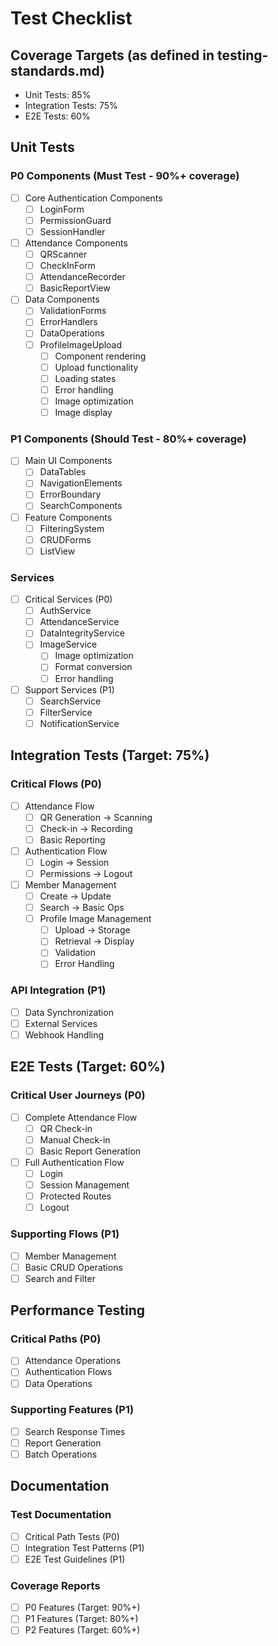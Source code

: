 # Test Checklist

## Coverage Targets (as defined in testing-standards.md)

- Unit Tests: 85%
- Integration Tests: 75%
- E2E Tests: 60%

## Unit Tests

### P0 Components (Must Test - 90%+ coverage)

- [ ] Core Authentication Components
  - [ ] LoginForm
  - [ ] PermissionGuard
  - [ ] SessionHandler
- [ ] Attendance Components
  - [ ] QRScanner
  - [ ] CheckInForm
  - [ ] AttendanceRecorder
  - [ ] BasicReportView
- [ ] Data Components
  - [ ] ValidationForms
  - [ ] ErrorHandlers
  - [ ] DataOperations
  - [ ] ProfileImageUpload
    - [ ] Component rendering
    - [ ] Upload functionality
    - [ ] Loading states
    - [ ] Error handling
    - [ ] Image optimization
    - [ ] Image display

### P1 Components (Should Test - 80%+ coverage)

- [ ] Main UI Components
  - [ ] DataTables
  - [ ] NavigationElements
  - [ ] ErrorBoundary
  - [ ] SearchComponents
- [ ] Feature Components
  - [ ] FilteringSystem
  - [ ] CRUDForms
  - [ ] ListView

### Services

- [ ] Critical Services (P0)
  - [ ] AuthService
  - [ ] AttendanceService
  - [ ] DataIntegrityService
  - [ ] ImageService
    - [ ] Image optimization
    - [ ] Format conversion
    - [ ] Error handling
- [ ] Support Services (P1)
  - [ ] SearchService
  - [ ] FilterService
  - [ ] NotificationService

## Integration Tests (Target: 75%)

### Critical Flows (P0)

- [ ] Attendance Flow
  - [ ] QR Generation → Scanning
  - [ ] Check-in → Recording
  - [ ] Basic Reporting
- [ ] Authentication Flow
  - [ ] Login → Session
  - [ ] Permissions → Logout
- [ ] Member Management
  - [ ] Create → Update
  - [ ] Search → Basic Ops
  - [ ] Profile Image Management
    - [ ] Upload → Storage
    - [ ] Retrieval → Display
    - [ ] Validation
    - [ ] Error Handling

### API Integration (P1)

- [ ] Data Synchronization
- [ ] External Services
- [ ] Webhook Handling

## E2E Tests (Target: 60%)

### Critical User Journeys (P0)

- [ ] Complete Attendance Flow
  - [ ] QR Check-in
  - [ ] Manual Check-in
  - [ ] Basic Report Generation
- [ ] Full Authentication Flow
  - [ ] Login
  - [ ] Session Management
  - [ ] Protected Routes
  - [ ] Logout

### Supporting Flows (P1)

- [ ] Member Management
- [ ] Basic CRUD Operations
- [ ] Search and Filter

## Performance Testing

### Critical Paths (P0)

- [ ] Attendance Operations
- [ ] Authentication Flows
- [ ] Data Operations

### Supporting Features (P1)

- [ ] Search Response Times
- [ ] Report Generation
- [ ] Batch Operations

## Documentation

### Test Documentation

- [ ] Critical Path Tests (P0)
- [ ] Integration Test Patterns (P1)
- [ ] E2E Test Guidelines (P1)

### Coverage Reports

- [ ] P0 Features (Target: 90%+)
- [ ] P1 Features (Target: 80%+)
- [ ] P2 Features (Target: 60%+)
